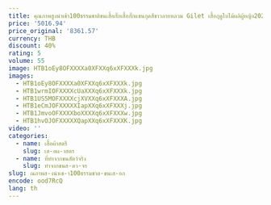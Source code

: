 ```yaml
---
title: คุณภาพสูงนำเข้า100ธรรมชาติขนเสื้อกั๊กเสื้อกั๊กแขนกุดสีขาวลายหลวม Gilet เสื้อฤดูใบไม้ผลิผู้หญิง2020ใหม่คลาสสิก
price: '5016.94'
price_original: '8361.57'
currency: THB
discount: 40%
rating: 5
volume: 55
image: HTB1oEy8OFXXXXa0XFXXq6xXFXXXk.jpg
images:
  - HTB1oEy8OFXXXXa0XFXXq6xXFXXXk.jpg
  - HTB1wrmIOFXXXXcUaXXXq6xXFXXXk.jpg
  - HTB1US5MOFXXXXcjXVXXq6xXFXXXA.jpg
  - HTB1eCmJOFXXXXXIapXXq6xXFXXXj.jpg
  - HTB1JmvoOFXXXXboXXXXq6xXFXXXw.jpg
  - HTB1hvOJOFXXXXXQapXXq6xXFXXXK.jpg
video: ''
categories:
  - name: เสื้อผ้าสตรี
    slug: เส-อผ-าสตร
  - name: ที่ทำจากขนสัตว์จริง
    slug: ทำจากขนส-ตว-จร
slug: ณภาพส-งนำเข-า100ธรรมชาต-ขนเส-อก
encode: ood7RcQ
lang: th
---
```

  